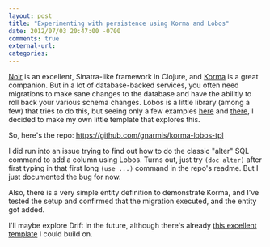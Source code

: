 ```yaml
---
layout: post
title: "Experimenting with persistence using Korma and Lobos"
date: 2012/07/03 20:47:00 -0700
comments: true
external-url:
categories:
---
```



[Noir][1] is an excellent, Sinatra-like framework in Clojure, and [Korma][2] 
is a great companion. But in a lot of database-backed services, you often need 
migrations to make sane changes to the database and have the abilitiy to roll 
back your various schema changes. Lobos is a little library (among a few) that 
tries to do this, but seeing only a few examples [here][3] and [there][4], 
I decided to make my own little template that explores this.

So, here's the repo: https://github.com/gnarmis/korma-lobos-tpl

I did run into an issue trying to find out how to do the classic "alter" SQL 
command to add a column using Lobos. Turns out, just try `(doc alter)` after 
first typing in that first long `(use ...)` command in the repo's readme. But 
I just documented the bug for now.

Also, there is a very simple entity definition to demonstrate Korma, and I've 
tested the setup and confirmed that the migration executed, and the entity 
got added.

I'll maybe explore Drift in the future, although there's already [this excellent 
template][5] I could build on.



[1]: http://webnoir.org
[2]: http://sqlkorma.com
[3]: http://www.vijaykiran.com/2012/01/17/web-application-development-with-clojure-part-2/
[4]: http://pupeno.com/2011/08/20/how-to-use-lobos-with-heroku/
[5]: https://github.com/pjlegato/korma-drift-template